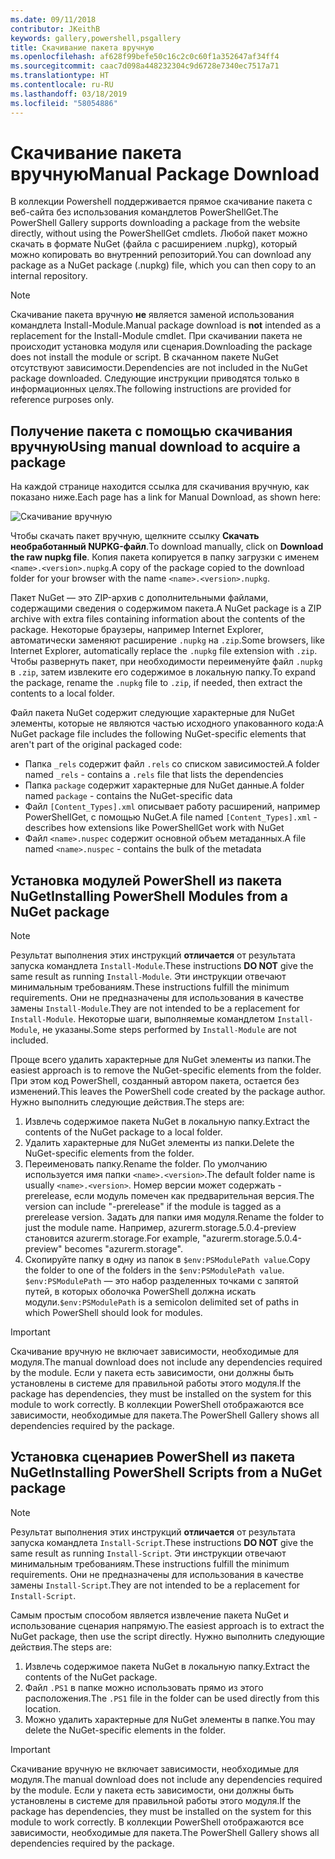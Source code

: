 ```yaml
---
ms.date: 09/11/2018
contributor: JKeithB
keywords: gallery,powershell,psgallery
title: Скачивание пакета вручную
ms.openlocfilehash: af628f99befe50c16c2c0c60f1a352647af34ff4
ms.sourcegitcommit: caac7d098a448232304c9d6728e7340ec7517a71
ms.translationtype: HT
ms.contentlocale: ru-RU
ms.lasthandoff: 03/18/2019
ms.locfileid: "58054886"
---
```

# <a name="manual-package-download"></a><span data-ttu-id="b1567-103">Скачивание пакета вручную</span><span class="sxs-lookup"><span data-stu-id="b1567-103">Manual Package Download</span></span>

<span data-ttu-id="b1567-104">В коллекции Powershell поддерживается прямое скачивание пакета с веб-сайта без использования командлетов PowerShellGet.</span><span class="sxs-lookup"><span data-stu-id="b1567-104">The PowerShell Gallery supports downloading a package from the website directly, without using the PowerShellGet cmdlets.</span></span> <span data-ttu-id="b1567-105">Любой пакет можно скачать в формате NuGet (файла с расширением .nupkg), который можно копировать во внутренний репозиторий.</span><span class="sxs-lookup"><span data-stu-id="b1567-105">You can download any package as a NuGet package (.nupkg) file, which you can then copy to an internal repository.</span></span>

> [!NOTE]
> <span data-ttu-id="b1567-106">Скачивание пакета вручную **не** является заменой использования командлета Install-Module.</span><span class="sxs-lookup"><span data-stu-id="b1567-106">Manual package download is **not** intended as a replacement for the Install-Module cmdlet.</span></span>
> <span data-ttu-id="b1567-107">При скачивании пакета не происходит установка модуля или сценария.</span><span class="sxs-lookup"><span data-stu-id="b1567-107">Downloading the package does not install the module or script.</span></span> <span data-ttu-id="b1567-108">В скачанном пакете NuGet отсутствуют зависимости.</span><span class="sxs-lookup"><span data-stu-id="b1567-108">Dependencies are not included in the NuGet package downloaded.</span></span> <span data-ttu-id="b1567-109">Следующие инструкции приводятся только в информационных целях.</span><span class="sxs-lookup"><span data-stu-id="b1567-109">The following instructions are provided for reference purposes only.</span></span>

## <a name="using-manual-download-to-acquire-a-package"></a><span data-ttu-id="b1567-110">Получение пакета с помощью скачивания вручную</span><span class="sxs-lookup"><span data-stu-id="b1567-110">Using manual download to acquire a package</span></span>

<span data-ttu-id="b1567-111">На каждой странице находится ссылка для скачивания вручную, как показано ниже.</span><span class="sxs-lookup"><span data-stu-id="b1567-111">Each page has a link for Manual Download, as shown here:</span></span>

![Скачивание вручную](../../Images/packagedisplaypagewithpseditions.png)

<span data-ttu-id="b1567-113">Чтобы скачать пакет вручную, щелкните ссылку **Скачать необработанный NUPKG-файл**.</span><span class="sxs-lookup"><span data-stu-id="b1567-113">To download manually, click on **Download the raw nupkg file**.</span></span> <span data-ttu-id="b1567-114">Копия пакета копируется в папку загрузки с именем `<name>.<version>.nupkg`.</span><span class="sxs-lookup"><span data-stu-id="b1567-114">A copy of the package copied to the download folder for your browser with the name `<name>.<version>.nupkg`.</span></span>

<span data-ttu-id="b1567-115">Пакет NuGet — это ZIP-архив с дополнительными файлами, содержащими сведения о содержимом пакета.</span><span class="sxs-lookup"><span data-stu-id="b1567-115">A NuGet package is a ZIP archive with extra files containing information about the contents of the package.</span></span> <span data-ttu-id="b1567-116">Некоторые браузеры, например Internet Explorer, автоматически заменяют расширение `.nupkg` на `.zip`.</span><span class="sxs-lookup"><span data-stu-id="b1567-116">Some browsers, like Internet Explorer, automatically replace the `.nupkg` file extension with `.zip`.</span></span> <span data-ttu-id="b1567-117">Чтобы развернуть пакет, при необходимости переименуйте файл `.nupkg` в `.zip`, затем извлеките его содержимое в локальную папку.</span><span class="sxs-lookup"><span data-stu-id="b1567-117">To expand the package, rename the `.nupkg` file to `.zip`, if needed, then extract the contents to a local folder.</span></span>

<span data-ttu-id="b1567-118">Файл пакета NuGet содержит следующие характерные для NuGet элементы, которые не являются частью исходного упакованного кода:</span><span class="sxs-lookup"><span data-stu-id="b1567-118">A NuGet package file includes the following NuGet-specific elements that aren't part of the original packaged code:</span></span>

- <span data-ttu-id="b1567-119">Папка `_rels` содержит файл `.rels` со списком зависимостей.</span><span class="sxs-lookup"><span data-stu-id="b1567-119">A folder named `_rels` - contains a `.rels` file that lists the dependencies</span></span>
- <span data-ttu-id="b1567-120">Папка `package` содержит характерные для NuGet данные.</span><span class="sxs-lookup"><span data-stu-id="b1567-120">A folder named `package` - contains the NuGet-specific data</span></span>
- <span data-ttu-id="b1567-121">Файл `[Content_Types].xml` описывает работу расширений, например PowerShellGet, с помощью NuGet.</span><span class="sxs-lookup"><span data-stu-id="b1567-121">A file named `[Content_Types].xml` - describes how extensions like PowerShellGet work with NuGet</span></span>
- <span data-ttu-id="b1567-122">Файл `<name>.nuspec` содержит основной объем метаданных.</span><span class="sxs-lookup"><span data-stu-id="b1567-122">A file named `<name>.nuspec` - contains the bulk of the metadata</span></span>

## <a name="installing-powershell-modules-from-a-nuget-package"></a><span data-ttu-id="b1567-123">Установка модулей PowerShell из пакета NuGet</span><span class="sxs-lookup"><span data-stu-id="b1567-123">Installing PowerShell Modules from a NuGet package</span></span>

> [!NOTE]
> <span data-ttu-id="b1567-124">Результат выполнения этих инструкций **отличается** от результата запуска командлета `Install-Module`.</span><span class="sxs-lookup"><span data-stu-id="b1567-124">These instructions **DO NOT** give the same result as running `Install-Module`.</span></span> <span data-ttu-id="b1567-125">Эти инструкции отвечают минимальным требованиям.</span><span class="sxs-lookup"><span data-stu-id="b1567-125">These instructions fulfill the minimum requirements.</span></span> <span data-ttu-id="b1567-126">Они не предназначены для использования в качестве замены `Install-Module`.</span><span class="sxs-lookup"><span data-stu-id="b1567-126">They are not intended to be a replacement for `Install-Module`.</span></span> <span data-ttu-id="b1567-127">Некоторые шаги, выполняемые командлетом `Install-Module`, не указаны.</span><span class="sxs-lookup"><span data-stu-id="b1567-127">Some steps performed by `Install-Module` are not included.</span></span>

<span data-ttu-id="b1567-128">Проще всего удалить характерные для NuGet элементы из папки.</span><span class="sxs-lookup"><span data-stu-id="b1567-128">The easiest approach is to remove the NuGet-specific elements from the folder.</span></span> <span data-ttu-id="b1567-129">При этом код PowerShell, созданный автором пакета, остается без изменений.</span><span class="sxs-lookup"><span data-stu-id="b1567-129">This leaves the PowerShell code created by the package author.</span></span> <span data-ttu-id="b1567-130">Нужно выполнить следующие действия.</span><span class="sxs-lookup"><span data-stu-id="b1567-130">The steps are:</span></span>

1. <span data-ttu-id="b1567-131">Извлечь содержимое пакета NuGet в локальную папку.</span><span class="sxs-lookup"><span data-stu-id="b1567-131">Extract the contents of the NuGet package to a local folder.</span></span>
2. <span data-ttu-id="b1567-132">Удалить характерные для NuGet элементы из папки.</span><span class="sxs-lookup"><span data-stu-id="b1567-132">Delete the NuGet-specific elements from the folder.</span></span>
3. <span data-ttu-id="b1567-133">Переименовать папку.</span><span class="sxs-lookup"><span data-stu-id="b1567-133">Rename the folder.</span></span> <span data-ttu-id="b1567-134">По умолчанию используется имя папки `<name>.<version>`.</span><span class="sxs-lookup"><span data-stu-id="b1567-134">The default folder name is usually `<name>.<version>`.</span></span> <span data-ttu-id="b1567-135">Номер версии может содержать -prerelease, если модуль помечен как предварительная версия.</span><span class="sxs-lookup"><span data-stu-id="b1567-135">The version can include "-prerelease" if the module is tagged as a prerelease version.</span></span> <span data-ttu-id="b1567-136">Задать для папки имя модуля.</span><span class="sxs-lookup"><span data-stu-id="b1567-136">Rename the folder to just the module name.</span></span> <span data-ttu-id="b1567-137">Например, azurerm.storage.5.0.4-preview становится azurerm.storage.</span><span class="sxs-lookup"><span data-stu-id="b1567-137">For example, "azurerm.storage.5.0.4-preview" becomes "azurerm.storage".</span></span>
4. <span data-ttu-id="b1567-138">Скопируйте папку в одну из папок в `$env:PSModulePath value`.</span><span class="sxs-lookup"><span data-stu-id="b1567-138">Copy the folder to one of the folders in the `$env:PSModulePath value`.</span></span> <span data-ttu-id="b1567-139">`$env:PSModulePath` — это набор разделенных точками с запятой путей, в которых оболочка PowerShell должна искать модули.</span><span class="sxs-lookup"><span data-stu-id="b1567-139">`$env:PSModulePath` is a semicolon delimited set of paths in which PowerShell should look for modules.</span></span>

> [!IMPORTANT]
> <span data-ttu-id="b1567-140">Скачивание вручную не включает зависимости, необходимые для модуля.</span><span class="sxs-lookup"><span data-stu-id="b1567-140">The manual download does not include any dependencies required by the module.</span></span> <span data-ttu-id="b1567-141">Если у пакета есть зависимости, они должны быть установлены в системе для правильной работы этого модуля.</span><span class="sxs-lookup"><span data-stu-id="b1567-141">If the package has dependencies, they must be installed on the system for this module to work correctly.</span></span> <span data-ttu-id="b1567-142">В коллекции PowerShell отображаются все зависимости, необходимые для пакета.</span><span class="sxs-lookup"><span data-stu-id="b1567-142">The PowerShell Gallery shows all dependencies required by the package.</span></span>

## <a name="installing-powershell-scripts-from-a-nuget-package"></a><span data-ttu-id="b1567-143">Установка сценариев PowerShell из пакета NuGet</span><span class="sxs-lookup"><span data-stu-id="b1567-143">Installing PowerShell Scripts from a NuGet package</span></span>

> [!NOTE]
> <span data-ttu-id="b1567-144">Результат выполнения этих инструкций **отличается** от результата запуска командлета `Install-Script`.</span><span class="sxs-lookup"><span data-stu-id="b1567-144">These instructions **DO NOT** give the same result as running `Install-Script`.</span></span> <span data-ttu-id="b1567-145">Эти инструкции отвечают минимальным требованиям.</span><span class="sxs-lookup"><span data-stu-id="b1567-145">These instructions fulfill the minimum requirements.</span></span> <span data-ttu-id="b1567-146">Они не предназначены для использования в качестве замены `Install-Script`.</span><span class="sxs-lookup"><span data-stu-id="b1567-146">They are not intended to be a replacement for `Install-Script`.</span></span>

<span data-ttu-id="b1567-147">Самым простым способом является извлечение пакета NuGet и использование сценария напрямую.</span><span class="sxs-lookup"><span data-stu-id="b1567-147">The easiest approach is to extract the NuGet package, then use the script directly.</span></span> <span data-ttu-id="b1567-148">Нужно выполнить следующие действия.</span><span class="sxs-lookup"><span data-stu-id="b1567-148">The steps are:</span></span>

1. <span data-ttu-id="b1567-149">Извлечь содержимое пакета NuGet в локальную папку.</span><span class="sxs-lookup"><span data-stu-id="b1567-149">Extract the contents of the NuGet package.</span></span>
2. <span data-ttu-id="b1567-150">Файл `.PS1` в папке можно использовать прямо из этого расположения.</span><span class="sxs-lookup"><span data-stu-id="b1567-150">The `.PS1` file in the folder can be used directly from this location.</span></span>
3. <span data-ttu-id="b1567-151">Можно удалить характерные для NuGet элементы в папке.</span><span class="sxs-lookup"><span data-stu-id="b1567-151">You may delete the NuGet-specific elements in the folder.</span></span>

> [!IMPORTANT]
> <span data-ttu-id="b1567-152">Скачивание вручную не включает зависимости, необходимые для модуля.</span><span class="sxs-lookup"><span data-stu-id="b1567-152">The manual download does not include any dependencies required by the module.</span></span> <span data-ttu-id="b1567-153">Если у пакета есть зависимости, они должны быть установлены в системе для правильной работы этого модуля.</span><span class="sxs-lookup"><span data-stu-id="b1567-153">If the package has dependencies, they must be installed on the system for this module to work correctly.</span></span> <span data-ttu-id="b1567-154">В коллекции PowerShell отображаются все зависимости, необходимые для пакета.</span><span class="sxs-lookup"><span data-stu-id="b1567-154">The PowerShell Gallery shows all dependencies required by the package.</span></span>
